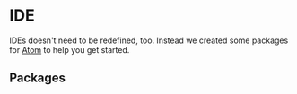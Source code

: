 # IDE
IDEs doesn't need to be redefined, too. Instead we created some packages for [Atom](https://atom.io/) to help you get started.

## Packages
